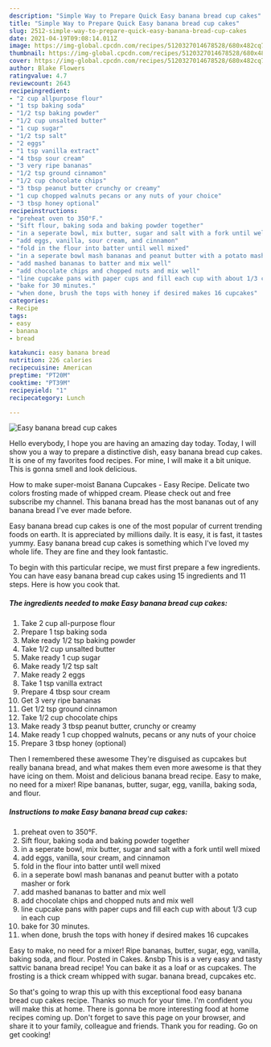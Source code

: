 ```yaml
---
description: "Simple Way to Prepare Quick Easy banana bread cup cakes"
title: "Simple Way to Prepare Quick Easy banana bread cup cakes"
slug: 2512-simple-way-to-prepare-quick-easy-banana-bread-cup-cakes
date: 2021-04-19T09:08:14.011Z
image: https://img-global.cpcdn.com/recipes/5120327014678528/680x482cq70/easy-banana-bread-cup-cakes-recipe-main-photo.jpg
thumbnail: https://img-global.cpcdn.com/recipes/5120327014678528/680x482cq70/easy-banana-bread-cup-cakes-recipe-main-photo.jpg
cover: https://img-global.cpcdn.com/recipes/5120327014678528/680x482cq70/easy-banana-bread-cup-cakes-recipe-main-photo.jpg
author: Blake Flowers
ratingvalue: 4.7
reviewcount: 2643
recipeingredient:
- "2 cup allpurpose flour"
- "1 tsp baking soda"
- "1/2 tsp baking powder"
- "1/2 cup unsalted butter"
- "1 cup sugar"
- "1/2 tsp salt"
- "2 eggs"
- "1 tsp vanilla extract"
- "4 tbsp sour cream"
- "3 very ripe bananas"
- "1/2 tsp ground cinnamon"
- "1/2 cup chocolate chips"
- "3 tbsp peanut butter crunchy or creamy"
- "1 cup chopped walnuts pecans or any nuts of your choice"
- "3 tbsp honey optional"
recipeinstructions:
- "preheat oven to 350°F."
- "Sift flour, baking soda and baking powder together"
- "in a seperate bowl, mix butter, sugar and salt with a fork until well mixed"
- "add eggs, vanilla, sour cream, and cinnamon"
- "fold in the flour into batter until well mixed"
- "in a seperate bowl mash bananas and peanut butter with a potato masher or fork"
- "add mashed bananas to batter and mix well"
- "add chocolate chips and chopped nuts and mix well"
- "line cupcake pans with paper cups and fill each cup with about 1/3 cup in each cup"
- "bake for 30 minutes."
- "when done, brush the tops with honey if desired makes 16 cupcakes"
categories:
- Recipe
tags:
- easy
- banana
- bread

katakunci: easy banana bread 
nutrition: 226 calories
recipecuisine: American
preptime: "PT20M"
cooktime: "PT39M"
recipeyield: "1"
recipecategory: Lunch

---
```



![Easy banana bread cup cakes](https://img-global.cpcdn.com/recipes/5120327014678528/680x482cq70/easy-banana-bread-cup-cakes-recipe-main-photo.jpg)

Hello everybody, I hope you are having an amazing day today. Today, I will show you a way to prepare a distinctive dish, easy banana bread cup cakes. It is one of my favorites food recipes. For mine, I will make it a bit unique. This is gonna smell and look delicious.

How to make super-moist Banana Cupcakes - Easy Recipe. Delicate two colors frosting made of whipped cream. Please check out and free subscribe my channel. This banana bread has the most bananas out of any banana bread I&#39;ve ever made before.

Easy banana bread cup cakes is one of the most popular of current trending foods on earth. It is appreciated by millions daily. It is easy, it is fast, it tastes yummy. Easy banana bread cup cakes is something which I've loved my whole life. They are fine and they look fantastic.


To begin with this particular recipe, we must first prepare a few ingredients. You can have easy banana bread cup cakes using 15 ingredients and 11 steps. Here is how you cook that.

<!--inarticleads1-->

##### The ingredients needed to make Easy banana bread cup cakes:

1. Take 2 cup all-purpose flour
1. Prepare 1 tsp baking soda
1. Make ready 1/2 tsp baking powder
1. Take 1/2 cup unsalted butter
1. Make ready 1 cup sugar
1. Make ready 1/2 tsp salt
1. Make ready 2 eggs
1. Take 1 tsp vanilla extract
1. Prepare 4 tbsp sour cream
1. Get 3 very ripe bananas
1. Get 1/2 tsp ground cinnamon
1. Take 1/2 cup chocolate chips
1. Make ready 3 tbsp peanut butter, crunchy or creamy
1. Make ready 1 cup chopped walnuts, pecans or any nuts of your choice
1. Prepare 3 tbsp honey (optional)


Then I remembered these awesome They&#39;re disguised as cupcakes but really banana bread, and what makes them even more awesome is that they have icing on them. Moist and delicious banana bread recipe. Easy to make, no need for a mixer! Ripe bananas, butter, sugar, egg, vanilla, baking soda, and flour. 

<!--inarticleads2-->

##### Instructions to make Easy banana bread cup cakes:

1. preheat oven to 350°F.
1. Sift flour, baking soda and baking powder together
1. in a seperate bowl, mix butter, sugar and salt with a fork until well mixed
1. add eggs, vanilla, sour cream, and cinnamon
1. fold in the flour into batter until well mixed
1. in a seperate bowl mash bananas and peanut butter with a potato masher or fork
1. add mashed bananas to batter and mix well
1. add chocolate chips and chopped nuts and mix well
1. line cupcake pans with paper cups and fill each cup with about 1/3 cup in each cup
1. bake for 30 minutes.
1. when done, brush the tops with honey if desired makes 16 cupcakes


Easy to make, no need for a mixer! Ripe bananas, butter, sugar, egg, vanilla, baking soda, and flour. Posted in Cakes. &amp;nsbp This is a very easy and tasty sattvic banana bread recipe! You can bake it as a loaf or as cupcakes. The frosting is a thick cream whipped with sugar. banana bread, cupcakes etc. 

So that's going to wrap this up with this exceptional food easy banana bread cup cakes recipe. Thanks so much for your time. I'm confident you will make this at home. There is gonna be more interesting food at home recipes coming up. Don't forget to save this page on your browser, and share it to your family, colleague and friends. Thank you for reading. Go on get cooking!
